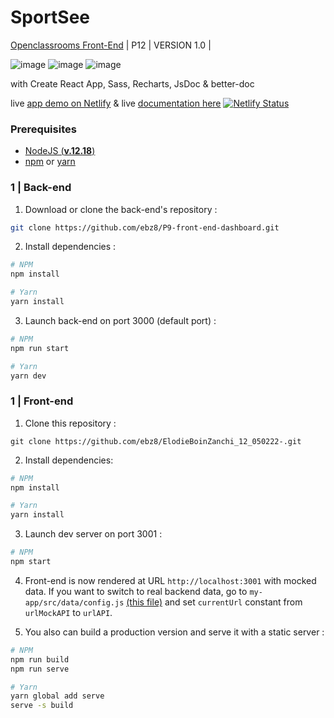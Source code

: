 # SportSee
[Openclassrooms Front-End](https://openclassrooms.com/fr/paths/516-developpeur-dapplication-javascript-react) | P12 | VERSION 1.0 | 

 ![image](https://img.shields.io/badge/React-20232A?style=for-the-badge&logo=react&logoColor=61DAFB) ![image](https://img.shields.io/badge/Sass-CC6699?style=for-the-badge&logo=sass&logoColor=white) ![image](https://img.shields.io/badge/Node.js-339933?style=for-the-badge&logo=nodedotjs&logoColor=white)

with Create React App, Sass, Recharts, JsDoc & better-doc

live [app demo on Netlify](https://elodieboinzanchi-12050222.netlify.app/) & live [documentation here](https://ebz8.github.io/ElodieBoinZanchi_12_050222-/)
[![Netlify Status](https://api.netlify.com/api/v1/badges/f59af8bb-a50b-4eff-a2de-7f146f47850d/deploy-status)](https://app.netlify.com/sites/elodieboinzanchi-12050222/deploys)

### Prerequisites

- [NodeJS (**v.12.18**)](https://nodejs.org/en/)
- [npm](https://www.npmjs.com/) or [yarn](https://yarnpkg.com/)

### 1 | Back-end

1. Download or clone the back-end's repository :

```sh
git clone https://github.com/ebz8/P9-front-end-dashboard.git
```

2. Install dependencies :

```sh
# NPM
npm install

# Yarn
yarn install
```

3. Launch back-end on port 3000 (default port) :

```sh
# NPM
npm run start

# Yarn
yarn dev
```

### 1 | Front-end

1. Clone this repository :

`git clone https://github.com/ebz8/ElodieBoinZanchi_12_050222-.git`

2. Install dependencies:

```sh
# NPM
npm install

# Yarn
yarn install
```

3. Launch dev server on port 3001 :

```sh
# NPM
npm start
```

4. Front-end is now rendered at URL `http://localhost:3001` with mocked data. If you want to switch to real backend data, go to `my-app/src/data/config.js` [(this file)](https://github.com/ebz8/ElodieBoinZanchi_12_050222-/blob/9cfa6384b9b182fb9f3ff46fb5185f03a0860b4d/my-app/src/data/config.js) and set `currentUrl` constant from `urlMockAPI` to `urlAPI`.

5. You also can build a production version and serve it with a static server :

```sh
# NPM
npm run build
npm run serve

# Yarn
yarn global add serve
serve -s build
```